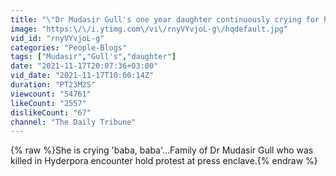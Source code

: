 ```yaml
---
title: "\"Dr Mudasir Gull's one year daughter continuously crying for his father\" Mudasir's Wife."
image: "https:\/\/i.ytimg.com\/vi\/rnyVYvjoL-g\/hqdefault.jpg"
vid_id: "rnyVYvjoL-g"
categories: "People-Blogs"
tags: ["Mudasir","Gull's","daughter"]
date: "2021-11-17T20:07:36+03:00"
vid_date: "2021-11-17T10:00:14Z"
duration: "PT23M2S"
viewcount: "54761"
likeCount: "2557"
dislikeCount: "67"
channel: "The Daily Tribune"
---
```

{% raw %}She is crying 'baba, baba'...Family of Dr Mudasir Gull who was killed in Hyderpora encounter hold protest at press enclave.{% endraw %}

